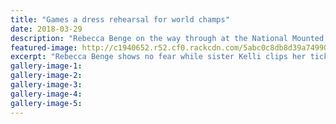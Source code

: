 ```yaml
---
title: "Games a dress rehearsal for world champs"
date: 2018-03-29
description: "Rebecca Benge on the way through at the National Mounted Games at Horse of the Year..."
featured-image: http://c1940652.r52.cf0.rackcdn.com/5abc0c8db8d39a749900115a/3U7NHALNTZAYVID2NS2BCQZEEY.jpg
excerpt: "Rebecca Benge shows no fear while sister Kelli clips her ticket on the way through at the National Mounted Games at Horse of the Year in Hastings last week."
gallery-image-1: 
gallery-image-2: 
gallery-image-3: 
gallery-image-4: 
gallery-image-5: 
---
```

